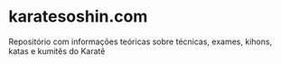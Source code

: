 # karatesoshin.com
Repositório com informações teóricas sobre técnicas, exames, kihons, katas e kumitês do Karatê
